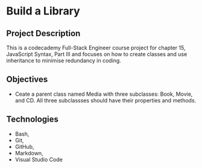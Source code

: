 # Build a Library

## Project Description
This is a codecademy Full-Stack Engineer course project for chapter 15, JavaScript Syntax, Part III and focuses on how to create classes and use inheritance to minimise redundancy in coding.

## Objectives
* Ceate a parent class named Media with three subclasses: Book, Movie, and CD. All three subclassses should have their properties and methods.

## Technologies
* Bash,
* Git,
* GitHub,
* Markdown,
* Visual Studio Code
